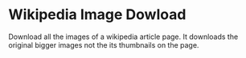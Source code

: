 # Wikipedia Image Dowload
Download all the images of a wikipedia article page.
It downloads the original bigger images not the its thumbnails on the page.
